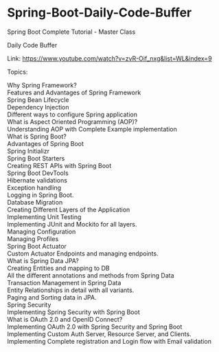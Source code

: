 # Spring-Boot-Daily-Code-Buffer

Spring Boot Complete Tutorial - Master Class

Daily Code Buffer

Link: https://www.youtube.com/watch?v=zvR-Oif_nxg&list=WL&index=9

Topics:

Why Spring Framework?<br />
Features and Advantages of Spring Framework<br />
Spring Bean Lifecycle<br />
Dependency Injection<br />
Different ways to configure Spring application<br />
What is Aspect Oriented Programming (AOP)?<br />
Understanding AOP with Complete Example implementation<br />
What is Spring Boot?<br />
Advantages of Spring Boot<br />
Spring Initializr<br />
Spring Boot Starters<br />
Creating REST APIs with Spring Boot<br />
Spring Boot DevTools<br />
Hibernate validations<br />
Exception handling<br />
Logging in Spring Boot.<br />
Database Migration<br />
Creating Different Layers of the Application<br />
Implementing Unit Testing<br />
Implementing JUnit and Mockito for all layers.<br />
Managing Configuration<br />
Managing Profiles<br />
Spring Boot Actuator<br />
Custom Actuator Endpoints and managing endpoints.<br />
What is Spring Data JPA?<br />
Creating Entities and mapping to DB<br />
All the different annotations and methods from Spring Data<br />
Transaction Management in Spring Data<br />
Entity Relationships in detail with all variants.<br />
Paging and Sorting data in JPA.<br />
Spring Security<br />
Implementing Spring Security with Spring Boot<br />
What is OAuth 2.0 and OpenID Connect?<br />
Implementing OAuth 2.0 with Spring Security and Spring Boot<br />
Implementing Custom Auth Server, Resource Server, and Clients.<br />
Implementing Complete registration and Login flow with Email validation<br />
